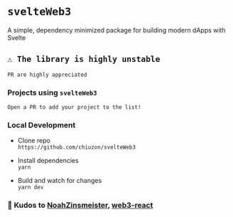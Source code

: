 # `svelteWeb3`
A simple, dependency minimized package for building modern dApps with Svelte

## `⚠️ The library is highly unstable` 
`PR are highly appreciated`

### Projects using `svelteWeb3`

`Open a PR to add your project to the list!`

### Local Development

- Clone repo\
`https://github.com/chiuzon/svelteWeb3`

- Install dependencies\
`yarn`

- Build and watch for changes\
`yarn dev`

### 🙏 Kudos to [NoahZinsmeister](https://github.com/NoahZinsmeister), [web3-react](https://github.com/NoahZinsmeister/web3-react)